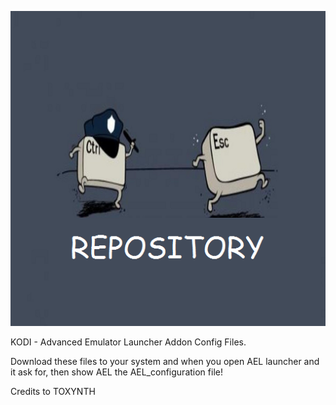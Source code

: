 ![AEL Launcher](icon.png)

KODI - Advanced Emulator Launcher Addon Config Files.

Download these files to your system and when you open AEL launcher and it ask for, then show AEL the AEL_configuration file!

Credits to TOXYNTH




